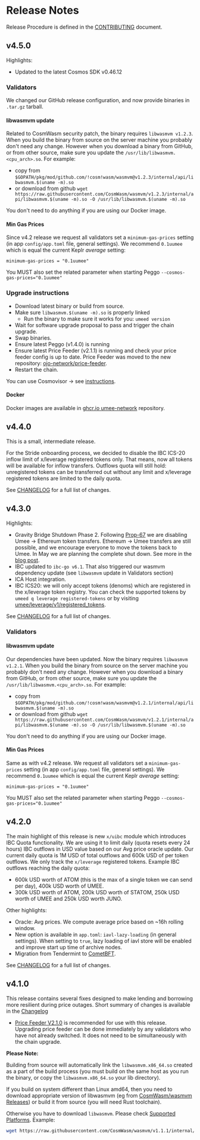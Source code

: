 <!-- markdownlint-disable MD013 -->
<!-- markdownlint-disable MD024 -->
<!-- markdownlint-disable MD040 -->

# Release Notes

Release Procedure is defined in the [CONTRIBUTING](CONTRIBUTING.md#release-procedure) document.

## v4.5.0

Highlights:

- Updated to the latest Cosmos SDK v0.46.12

<!-- TODO: See [CHANGELOG](https://github.com/umee-network/umee/blob/v4.4.0/CHANGELOG.md) for a full list of changes. -->

### Validators

We changed our GitHub release configuration, and now provide binaries in `.tar.gz` tarball.

#### libwasmvm update

Related to CosmWasm security patch, the binary requires `libwasmvm v1.2.3`. When you build the binary from source on the server machine you probably don't need any change. However when you download a binary from GitHub, or from other source, make sure you update the `/usr/lib/libwasmvm.<cpu_arch>.so`. For example:

- copy from `$GOPATH/pkg/mod/github.com/!cosm!wasm/wasmvm@v1.2.3/internal/api/libwasmvm.$(uname -m).so`
- or download from github `wget https://raw.githubusercontent.com/CosmWasm/wasmvm/v1.2.3/internal/api/libwasmvm.$(uname -m).so -O /usr/lib/libwasmvm.$(uname -m).so`

You don't need to do anything if you are using our Docker image.

#### Min Gas Prices

Since v4.2 release we request all validators set a `minimum-gas-prices` setting (in app `config/app.toml` file, general settings). We recommend `0.1uumee` which is equal the current Keplr _average_ setting:

```
minimum-gas-prices = "0.1uumee"
```

You MUST also set the related parameter when starting Peggo `--cosmos-gas-prices="0.1uumee"`

### Upgrade instructions

- Download latest binary or build from source.
- Make sure `libwasmvm.$(uname -m).so` is properly linked
  - Run the binary to make sure it works for you: `umeed version`
- Wait for software upgrade proposal to pass and trigger the chain upgrade.
- Swap binaries.
- Ensure latest Peggo (v1.4.0) is running
- Ensure latest Price Feeder (v2.1.1) is running and check your price feeder config is up to date. Price Feeder was moved to the new repository: [ojo-network/price-feeder](https://github.com/ojo-network/price-feeder/tree/umee).
- Restart the chain.

You can use Cosmovisor → see [instructions](https://github.com/umee-network/umee/#cosmovisor).

#### Docker

Docker images are available in [ghcr.io umee-network](https://github.com/umee-network/umee/pkgs/container/umeed) repository.

## v4.4.0

This is a small, intermediate release.

For the Stride onboarding process, we decided to disable the IBC ICS-20 inflow limit of x/leverage registered tokens only. That means, now all tokens will be available for inflow transfers. Outflows quota will still hold: unregistered tokens can be transferred out without any limit and x/leverage registered tokens are limited to the daily quota.

See [CHANGELOG](https://github.com/umee-network/umee/blob/v4.4.0/CHANGELOG.md) for a full list of changes.

## v4.3.0

Highlights:

- Gravity Bridge Shutdown Phase 2. Following [Prop-67](https://www.mintscan.io/umee/proposals/67) we are disabling Umee -> Ethereum token transfers. Ethereum -> Umee transfers are still possible, and we encourage everyone to move the tokens back to Umee. In May we are planning the complete shut down. See more in the [blog post](https://umee.cc/blog/bridgemigration).
- IBC updated to `ibc-go v6.1`. That also triggered our wasmvm dependency update (see `libwasmvm` update in Validators section)
- ICA Host integration.
- IBC ICS20: we will only accept tokens (denoms) which are registered in the x/leverage token registry. You can check the supported tokens by `umeed q leverage registered-tokens` or by visiting [umee/leverage/v1/registered_tokens](https://umee-api.polkachu.com/umee/leverage/v1/registered_tokens).

See [CHANGELOG](https://github.com/umee-network/umee/blob/v4.3.0/CHANGELOG.md) for a full list of changes.

### Validators

#### libwasmvm update

Our dependencies have been updated. Now the binary requires `libwasmvm v1.2.1`. When you build the binary from source on the server machine you probably don't need any change. However when you download a binary from GitHub, or from other source, make sure you update the `/usr/lib/libwasmvm.<cpu_arch>.so`. For example:

- copy from `$GOPATH/pkg/mod/github.com/!cosm!wasm/wasmvm@v1.2.1/internal/api/libwasmvm.$(uname -m).so`
- or download from github `wget https://raw.githubusercontent.com/CosmWasm/wasmvm/v1.2.1/internal/api/libwasmvm.$(uname -m).so -O /usr/lib/libwasmvm.$(uname -m).so`

You don't need to do anything if you are using our Docker image.

#### Min Gas Prices

Same as with v4.2 release. We request all validators set a `minimum-gas-prices` setting (in app `config/app.toml` file, general settings). We recommend `0.1uumee` which is equal the current Keplr _average_ setting:

```
minimum-gas-prices = "0.1uumee"
```

You MUST also set the related parameter when starting Peggo `--cosmos-gas-prices="0.1uumee"`

## v4.2.0

The main highlight of this release is new `x/uibc` module which introduces IBC Quota functionality.
We are using it to limit daily (quota resets every 24 hours) IBC outflows in USD value based on our Avg price oracle update. Our current daily quota is 1M USD of total outflows and 600k USD of per token outflows. We only track the `x/leverage` registered tokens.
Example IBC outflows reaching the daily quota:

- 600k USD worth of ATOM (this is the max of a single token we can send per day), 400k USD worth of UMEE.
- 300k USD worth of ATOM, 200k USD worth of STATOM, 250k USD worth of UMEE and 250k USD worth JUNO.

Other highlights:

- Oracle: Avg prices. We compute average price based on ~16h rolling window.
- New option is available in `app.toml`: `iavl-lazy-loading` (in general settings). When setting to `true`, lazy loading of iavl store will be enabled and improve start up time of archive nodes.
- Migration from Tendermint to [CometBFT](https://github.com/cometbft/cometbft).

See [CHANGELOG](https://github.com/umee-network/umee/blob/v4.2.0/CHANGELOG.md) for a full list of changes.

## v4.1.0

This release contains several fixes designed to make lending and borrowing more resilient during price outages. Short summary of changes is available in the [Changelog](./CHANGELOG.md)

- [Price Feeder V2.1.0](https://github.com/umee-network/umee/releases/tag/price-feeder/v2.1.0) is recommended for use with this release. Upgrading price feeder can be done immediately by any validators who have not already switched. It does not need to be simultaneously with the chain upgrade.

**Please Note:**

Building from source will automatically link the `libwasmvm.x86_64.so` created as a part of the build process (you must build on the same host as you run the binary, or copy the `libwasmvm.x86_64.so` your lib directory).

If you build on system different than Linux amd64, then you need to download appropriate version of libwasmvm (eg from [CosmWasm/wasmvm Releases](https://github.com/CosmWasm/wasmvm/releases)) or build it from source (you will need Rust toolchain).

Otherwise you have to download `libwasmvm`. Please check [Supported Platforms](https://github.com/CosmWasm/wasmvm/tree/main/#supported-platforms). Example:

```bash
wget https://raw.githubusercontent.com/CosmWasm/wasmvm/v1.1.1/internal/api/libwasmvm.$(uname -m).so -P /lib/
```

